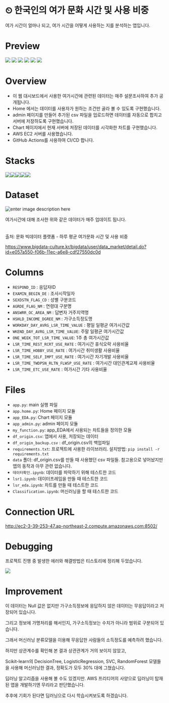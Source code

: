 ⏲ 한국인의 여가 문화 시간 및 사용 비중
========

여가 시간이 얼마나 되고, 여가 시간을 어떻게 사용하는 지를 분석하는 앱입니다.



# Preview
![](https://user-images.githubusercontent.com/120348461/209132918-ddcf33eb-d92d-4906-b2ab-636ebedaa665.jpg)
![](https://user-images.githubusercontent.com/120348461/209132930-5691511a-5776-477e-8ca2-a925a5d1e087.jpg)
![](https://user-images.githubusercontent.com/120348461/209132939-20211eb3-c9e6-4a45-a831-7455b0a30cc8.jpg)
![](https://user-images.githubusercontent.com/120348461/209132960-88718f42-6bcf-4e04-89f1-6bc770732b63.jpg)
![](https://user-images.githubusercontent.com/120348461/209132976-6f84e740-9776-41a6-8abd-6a787244920f.jpg)
![](https://user-images.githubusercontent.com/120348461/209132988-b96ca40d-6af4-4cd7-8bca-a7bd7dd8b3f2.jpg)


# Overview
* 이 웹 대시보드에서 사용한 여가시간에 관련된 데이터는 매주 설문조사하여 추가 공개됩니다.
* Home 에서는 데이터를 사용자가 원하는 조건만 골라 볼 수 있도록 구현했습니다.
* admin 페이지를 만들어 추가된 csv 파일을 업로드하면 데이터를 자동으로 합치고 서버에 저장하도록 구현했습니다.
* Chart 페이지에서 현재 서버에 저장된 데이터를 시각화한 차트를 구현했습니다.
* AWS EC2 서버를 사용했습니다.
* GitHub Actions를 사용하여 CI/CD 합니다.

# Stacks
<img src="https://img.shields.io/badge/Python-3776AB?style=for-the-badge&logo=Python&logoColor=white"><img src="https://img.shields.io/badge/Streamlit-FF4B4B?style=for-the-badge&logo=Streamlit&logoColor=white"><img src="https://img.shields.io/badge/Amazon EC2-FF9900?style=for-the-badge&logo=Amazon EC2&logoColor=white"><img src="https://img.shields.io/badge/GitHub-181717?style=for-the-badge&logo=GitHub&logoColor=white"><img src="https://img.shields.io/badge/Linux-FCC624?style=for-the-badge&logo=Linux&logoColor=white">



# Dataset
![enter image description here](https://user-images.githubusercontent.com/120348461/208861638-638d045e-4503-45cc-880d-08856dd2a705.jpg)

여가시간에 대해 조사한 위와 같은 데이터가 매주 업데이트 됩니다.
<br>
<br>
<br>
출처: 문화 빅데이터 플랫폼 - 하루 평균 여가문화 시간 및 사용 비중

<https://www.bigdata-culture.kr/bigdata/user/data_market/detail.do?id=e057a550-f06b-11ec-a6e8-cdf27550dc0d>

# Columns
* `RESPOND_ID` : 응답자ID
* `EXAMIN_BEGIN_DE` : 조사시작일자
* `SEXDSTN_FLAG_CD` : 성별 구분코드
* `AGRDE_FLAG_NM` : 연령대 구분명
* `ANSWRR_OC_AREA_NM` : 답변자 거주지역명
* `HSHLD_INCOME_DGREE_NM` : 가구소득정도명
* `WORKDAY_DAY_AVRG_LSR_TIME_VALUE` : 평일 일평균 여가시간값
* `WKEND_DAY_AVRG_LSR_TIME_VALUE`: 주말 일평균 여가시간값
* `ONE_WEEK_TOT_LSR_TIME_VALUE`: 1주 총 여가시간값
* `LSR_TIME_REST_RCRT_USE_RATE` : 여가시간 휴식오락 사용비율
* `LSR_TIME_HOBBY_USE_RATE` : 여가시간 취미생활 사용비율
* `LSR_TIME_SELF_IMPT_USE_RATE` : 여가시간 자기개발 사용비율
* `LSR_TIME_TWDPSN_RLTN_FLWSP_USE_RATE` : 여가시간 대인관계교제 사용비율
* `LSR_TIME_ETC_USE_RATE` : 여가시간 기타 사용비율

# Files
* `app.py`: main 실행 파일
* `app.home.py`: Home 페이지 모듈
* `app_EDA.py`: Chart 페이지 모듈
* `app_admin.py`: admin 페이지 모듈
* `my_function.py`: app_EDA에서 사용되는 차트들을 정의한 모듈
* `df_origin.csv`: 앱에서 사용, 저장되는 데이터
* `df_origin_backup.csv` : df_origin.csv의 백업파일
* `requirements.txt`: 프로젝트에 사용한 라이브러리. 설치방법: `pip install -r requirements.txt`
* `data` 폴더: df_origin.csv를 만들 때 사용했던 csv 파일들. 참고용으로 넣어놨지만 앱의 동작과 아무 관련 없습니다.
* `데이터확인.ipynb`: 데이터를 파악하기 위해 테스트한 코드
* `lsr1.ipynb`: 데이터프레임을 만들 때 테스트한 코드
* `lsr_eda.ipynb`: 차트를 만들 때 테스트한 코드
* `Classification.ipynb`: 머신러닝을 할 때 테스트한 코드

# Connection URL
<http://ec2-3-39-253-47.ap-northeast-2.compute.amazonaws.com:8502/>
<br>
# Debugging
프로젝트 진행 중 발생한 에러와 해결방법은 티스토리에 정리해 두었습니다.

[<img src="https://img.shields.io/badge/Tistory-000000?style=for-the-badge&logo=Tistory&logoColor=white">](https://donghyeok90.tistory.com/category/Debugging)

# Improvement

이 데이터는 Null 값은 없지만 가구소득정보에 응답하지 않은 데이터는 무응답이라고 저장되어 있습니다.

그리고 정보에 가명처리를 해서인지, 가구소득정보는 수치가 아니라 범위로 구분되어 있습니다.

그래서 머신러닝 분류모델을 이용해 무응답한 사람들의 소득정도를 예측하려 했습니다.

하지만 상관계수를 확인해 본 결과 상관관계가 거의 보이지 않았고,

Scikit-learn의 DecisionTree, LogisticRegression, SVC, RandomForest 모델들을 사용해 머신러닝한 결과, 정확도가 모두 30% 대에 그쳤습니다.

딥러닝 알고리즘을 사용해 볼 수도 있겠지만. AWS 프리티어의 사양으로 딥러닝이 탑재된 앱을 개발하기엔 무리라고 판단했습니다.

추후에 기회가 된다면 딥러닝으로 다시 학습시켜보도록 하겠습니다.








